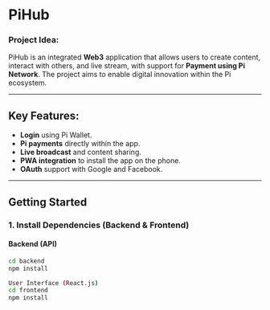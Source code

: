 # PiHub

### Project Idea:
PiHub is an integrated **Web3** application that allows users to create content, interact with others, and live stream, with support for **Payment using Pi Network**. The project aims to enable digital innovation within the Pi ecosystem.

---

## **Key Features:**
- **Login** using Pi Wallet.
- **Pi payments** directly within the app.
- **Live broadcast** and content sharing.
- **PWA integration** to install the app on the phone.
- **OAuth** support with Google and Facebook.

---
## **Getting Started**

### **1. Install Dependencies (Backend & Frontend)**

#### **Backend (API)**
```bash
cd backend
npm install

User Interface (React.js)
cd frontend
npm install
